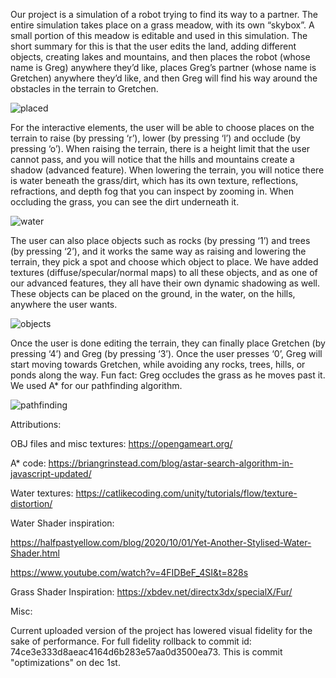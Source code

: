 Our project is a simulation of a robot trying to find its way to a partner. The entire simulation takes place on a grass meadow, with its own “skybox”. A small portion of this meadow is editable and used in this simulation. The short summary for this is that the user edits the land, adding different objects, creating lakes and mountains, and then places the robot (whose name is Greg) anywhere they’d like, places Greg’s partner (whose name is Gretchen) anywhere they’d like, and then Greg will find his way around the obstacles in the terrain to Gretchen. 

![placed](https://user-images.githubusercontent.com/91294716/144538223-8d570eab-bbf2-4d5a-9c15-612663eca153.png)

For the interactive elements, the user will be able to choose places on the terrain to raise (by pressing ‘r’), lower (by pressing ‘l’) and occlude (by pressing ‘o’). When raising the terrain, there is a height limit that the user cannot pass, and you will notice that the hills and mountains create a shadow (advanced feature). When lowering the terrain, you will notice there is water beneath the grass/dirt, which has its own texture, reflections, refractions, and depth fog that you can inspect by zooming in. When occluding the grass, you can see the dirt underneath it. 

![water](https://user-images.githubusercontent.com/91294716/144538252-9792ed66-18bb-4617-b9f9-2c4f4c8a3ee3.gif)

The user can also place objects such as rocks (by pressing ‘1’) and trees (by pressing ‘2’), and it works the same way as raising and lowering the terrain, they pick a spot and choose which object to place. We have added textures (diffuse/specular/normal maps) to all these objects, and as one of our advanced features, they all have their own dynamic shadowing as well. These objects can be placed on the ground, in the water, on the hills, anywhere the user wants. 

![objects](https://user-images.githubusercontent.com/91294716/144538238-6ac5d4a5-9988-4152-8a42-1368888207f2.png)

Once the user is done editing the terrain, they can finally place Gretchen (by pressing ‘4’) and Greg (by pressing ‘3’). Once the user presses ‘0’, Greg will start moving towards Gretchen, while avoiding any rocks, trees, hills, or ponds along the way. Fun fact: Greg occludes the grass as he moves past it. We used A* for our pathfinding algorithm. 

![pathfinding](./assets/pathfinding-min.gif)

Attributions:

OBJ files and misc textures: https://opengameart.org/

A* code: https://briangrinstead.com/blog/astar-search-algorithm-in-javascript-updated/

Water textures: https://catlikecoding.com/unity/tutorials/flow/texture-distortion/

Water Shader inspiration:

https://halfpastyellow.com/blog/2020/10/01/Yet-Another-Stylised-Water-Shader.html

https://www.youtube.com/watch?v=4FIDBeF_4SI&t=828s

Grass Shader Inspiration: https://xbdev.net/directx3dx/specialX/Fur/


Misc:

Current uploaded version of the project has lowered visual fidelity for the sake of performance. For full fidelity rollback to commit id: 74ce3e333d8aeac4164d6b283e57aa0d3500ea73. This is commit "optimizations" on dec 1st.
